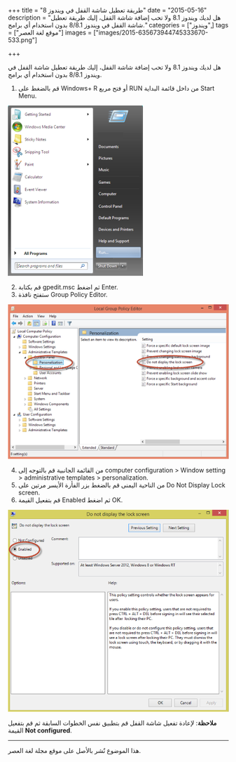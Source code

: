 +++
title = "طريقة تعطيل شاشة القفل في ويندوز 8"
date = "2015-05-16"
description = "هل لديك ويندوز 8.1 ولا تحب إضافة شاشة القفل، إليك طريقة تعطيل شاشة القفل في ويندوز 8/8.1 بدون استخدام أي برامج."
categories = ["ويندوز",]
tags = ["موقع لغة العصر"]
images = ["images/2015-635673944745333670-533.png"]

+++

هل لديك ويندوز 8.1 ولا تحب إضافة شاشة القفل، إليك طريقة تعطيل شاشة القفل في ويندوز 8/8.1 بدون استخدام أي برامج.
1. قم بالضغط على Windows+ R أو فتح مربع RUN من داخل قائمة البداية Start Menu.

![1](images/2015-635673944253968305-396.png)

2. قم بكتابة gpedit.msc ثم اضغط Enter.
3. ستفتح نافذة Group Policy Editor.

![2](images/2015-635673944493010915-301.png)

4. من القائمة الجانبية قم بالتوجه إلى computer configuration > Window setting > administrative templates > personalization.
5. من الناحية اليمنى قم بالضغط بزر الفأرة الأيسر مرتين على Do Not Display Lock screen.
6. قم بتفعيل القيمة Enabled ثم اضغط OK.

![3](images/2015-635673944745333670-533.png)

**ملاحظة**: لإعادة تفعيل شاشة القفل قم بتطبيق نفس الخطوات السابقة ثم قم بتفعيل القيمة **Not configured**.

---
هذا الموضوع نٌشر باﻷصل على موقع مجلة لغة العصر.